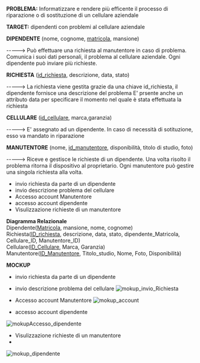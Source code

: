 **PROBLEMA:**
Informatizzare e rendere più efficente il processo di riparazione o di sostituzione di un cellulare aziendale

**TARGET:**
dipendenti con problemi al cellulare aziendale


**DIPENDENTE**
(nome, cognome, <ins>matricola</ins>, mansione)

-----> Può effettuare una richiesta al manutentore in caso di problema.
       Comunica i suoi dati personali, il problema al cellulare aziendale.
       Ogni dipendente può inviare più richieste.
       
**RICHIESTA**
(<ins>id_richiesta</ins>, descrizione, data, stato)

-----> La richiesta viene gestita grazie da una chiave id_richiesta, il dipendente fornisce una descrizione del problema 
       E' prsente anche un attributo data per specificare il momento nel quale è stata effettuata la richiesta
       
**CELLULARE**
(<ins>id_cellulare</ins>, marca,garanzia)

----->  E' assegnato ad un dipendente. In caso di necessità di sotituzione, esso va mandato in riparazione

**MANUTENTORE**
(nome, <ins>id_manutentore</ins>, disponibilità, titolo di studio, foto)

----->  Riceve e gestisce le richieste di un dipendente. Una volta risolto il problema ritorna il dispositivo al proprietario.
        Ogni manutentore può gestire una singola richiesta alla volta.



- invio richiesta da parte di un dipendente
- invio descrizione problema del cellulare
- Accesso account Manutentore
- accesso account dipendente
- Visulizzazione richieste di un manutentore




**Diagramma Relazionale**<br>
Dipendente(<ins>Matricola</ins>, mansione, nome, cognome)<br>
Richiesta(<ins>ID_richiesta</ins>, descrizione, data, stato, dipendente_Matricola, Cellulare_ID, Manutentore_ID)<br>
Cellulare(<ins>ID_Cellulare</ins>, Marca, Garanzia)<br>
Manutentore(<ins>ID_Manutentore</ins>, Titolo_studio, Nome, Foto, Disponibilità)<br>


**MOCKUP**
- invio richiesta da parte di un dipendente
- invio descrizione problema del cellulare
![mokup_invio_Richiesta](https://github.com/ObertiFabio/assistenzaTelefoni/assets/101709153/a5df0d14-0248-44ca-b59d-085c61040692)

- Accesso account Manutentore
![mokup_account](https://github.com/ObertiFabio/assistenzaTelefoni/assets/101709153/bb45545c-ce42-4bd8-a99a-7dc8a351ca86)


- accesso account dipendente
  
![mokupAccesso_dipendente](https://github.com/ObertiFabio/assistenzaTelefoni/assets/101709153/6fd98591-82b5-4ed8-987e-b24fffb9a98a)

- Visulizzazione richieste di un manutentore
- 
![mokup_dipendente](https://github.com/ObertiFabio/assistenzaTelefoni/assets/101709153/1da6e142-ca3d-45e4-919c-abc7c0c63882)

